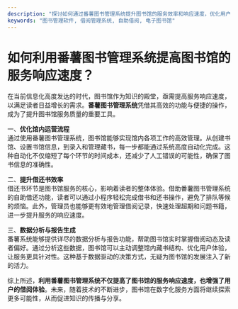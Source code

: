 ```yaml
---
description: "探讨如何通过番薯图书管理系统提升图书馆的服务效率和响应速度，优化用户体验。"
keywords: "图书管理软件, 借阅管理系统, 自助借阅, 电子图书馆"
---
```

# 如何利用番薯图书管理系统提高图书馆的服务响应速度？

在当前信息化高度发达的时代，图书馆作为知识的殿堂，亟需提高服务响应速度，以满足读者日益增长的需求。**番薯图书管理系统**凭借其高效的功能与便捷的操作，成为了提升图书馆服务质量的重要工具。

一、**优化馆内运营流程**  
通过使用番薯图书管理系统，图书馆能够实现馆内各项工作的高效管理。从创建书馆、设置书馆信息，到录入和管理藏书，每一步都能通过系统高度自动化完成。这种自动化不仅缩短了每个环节的时间成本，还减少了人工错误的可能性，确保了图书信息的准确性。

二、**提升借还书效率**  
借还书环节是图书馆服务的核心，影响着读者的整体体验。借助番薯图书管理系统的自助借还功能，读者可以通过小程序轻松完成借书和还书操作，避免了排队等候的烦恼。此外，管理员也能够更有效地管理借阅记录，快速处理超期和问题书籍，进一步提升服务的响应速度。

三、**数据分析与报告生成**  
番薯系统能够提供详尽的数据分析与报告功能，帮助图书馆实时掌握借阅动态及读者偏好。通过分析这些数据，图书馆可以主动调整馆内藏书结构、优化用户体验，让服务更具针对性。这种基于数据驱动的决策方式，无疑为图书馆的发展注入了新的活力。

综上所述，**利用番薯图书管理系统不仅提高了图书馆的服务响应速度，也增强了用户的借阅体验**。未来，随着技术的不断进步，图书馆在数字化服务方面将继续探索更多可能性，从而促进知识的传播与分享。
